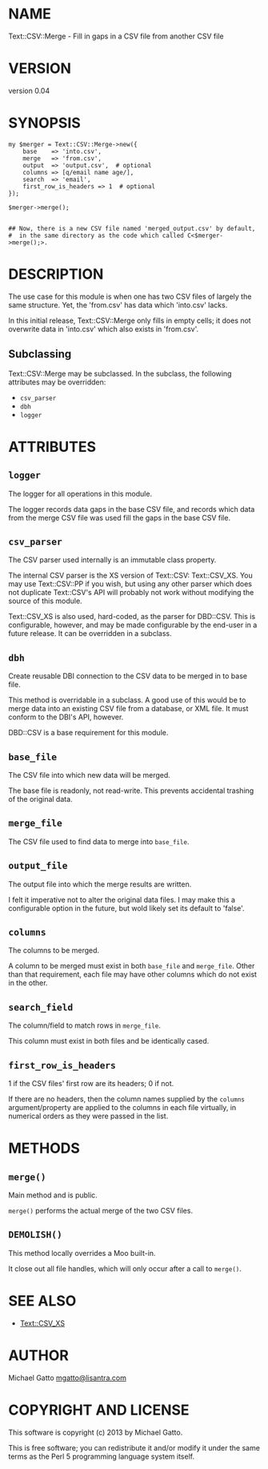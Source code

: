 # NAME

Text::CSV::Merge - Fill in gaps in a CSV file from another CSV file

# VERSION

version 0.04

# SYNOPSIS

    my $merger = Text::CSV::Merge->new({
        base    => 'into.csv',
        merge   => 'from.csv',
        output  => 'output.csv',  # optional
        columns => [q/email name age/],
        search  => 'email',
        first_row_is_headers => 1  # optional
    });

    $merger->merge();
    

    ## Now, there is a new CSV file named 'merged_output.csv' by default, 
    #  in the same directory as the code which called C<$merger->merge();>.

# DESCRIPTION

The use case for this module is when one has two CSV files of largely the same structure. Yet, the 'from.csv' has data which 'into.csv' lacks. 

In this initial release, Text::CSV::Merge only fills in empty cells; it does not overwrite data in 'into.csv' which also exists in 'from.csv'. 

## Subclassing

Text::CSV::Merge may be subclassed. In the subclass, the following attributes may be overridden:

- `csv_parser`
- `dbh`
- `logger`

# ATTRIBUTES

## `logger`

The logger for all operations in this module.

The logger records data gaps in the base CSV file, and records which data from the merge CSV file was used fill the gaps in the base CSV file.

## `csv_parser`

The CSV parser used internally is an immutable class property. 

The internal CSV parser is the XS version of Text::CSV: Text::CSV\_XS. You may use Text::CSV::PP if you wish, but using any other parser which does not duplicate Text::CSV's API will probably not work without modifying the source of this module.

Text::CSV\_XS is also used, hard-coded, as the parser for DBD::CSV. This is configurable, however, and may be made configurable by the end-user in a future release. It can be overridden in a subclass. 

## `dbh`

Create reusable DBI connection to the CSV data to be merged in to base file. 

This method is overridable in a subclass. A good use of this would be to merge data into an existing CSV file from a database, or XML file. It must conform to the DBI's API, however.

DBD::CSV is a base requirement for this module.

## `base_file`

The CSV file into which new data will be merged.

The base file is readonly, not read-write. This prevents accidental trashing of the original data.

## `merge_file`

The CSV file used to find data to merge into `base_file`.

## `output_file`

The output file into which the merge results are written. 

I felt it imperative not to alter the original data files. I may make this a configurable option in the future, but wold likely set its default to 'false'.

## `columns`

The columns to be merged.

A column to be merged must exist in both `base_file` and `merge_file`. Other than that requirement, each file may have other columns which do not exist in the other.

## `search_field`

The column/field to match rows in `merge_file`. 

This column must exist in both files and be identically cased.

## `first_row_is_headers`

1 if the CSV files' first row are its headers; 0 if not. 

If there are no headers, then the column names supplied by the `columns` argument/property are applied to the columns in each file virtually, in numerical orders as they were passed in the list.

# METHODS

## `merge()`

Main method and is public.

`merge()` performs the actual merge of the two CSV files.

## `DEMOLISH()`

This method locally overrides a Moo built-in. 

It close out all file handles, which will only occur after a call to `merge()`.

# SEE ALSO

- [Text::CSV\_XS](http://search.cpan.org/perldoc?Text::CSV\_XS)

# AUTHOR

Michael Gatto <mgatto@lisantra.com>

# COPYRIGHT AND LICENSE

This software is copyright (c) 2013 by Michael Gatto.

This is free software; you can redistribute it and/or modify it under
the same terms as the Perl 5 programming language system itself.
